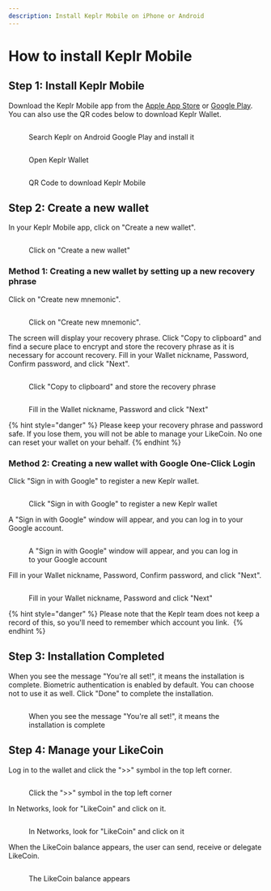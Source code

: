 ```yaml
---
description: Install Keplr Mobile on iPhone or Android
---
```


# How to install Keplr Mobile

## Step 1: Install Keplr Mobile

Download the Keplr Mobile app from the [Apple App Store](https://apps.apple.com/us/app/keplr-wallet/id1567851089) or [Google Play](https://play.google.com/store/apps/details?id=com.chainapsis.keplr\&hl=en\_US). You can also use the QR codes below to download Keplr Wallet.

<div>

<figure><img src="../../../.gitbook/assets/Keplr mobile install 1.png" alt=""><figcaption><p>Search Keplr on Android Google Play and install it</p></figcaption></figure>

 

<figure><img src="../../../.gitbook/assets/Keplr mobile install 2.png" alt=""><figcaption><p>Open Keplr Wallet</p></figcaption></figure>

</div>

<figure><img src="../../../.gitbook/assets/Keplr Mobile QR Code.png" alt=""><figcaption><p>QR Code to download Keplr Mobile</p></figcaption></figure>

## Step 2: Create a new wallet

In your Keplr Mobile app, click on "Create a new wallet".

<figure><img src="../../../.gitbook/assets/Keplr mobile install 3.png" alt=""><figcaption><p>Click on "Create a new wallet"</p></figcaption></figure>

### Method 1: Creating a new wallet by setting up a new recovery phrase

Click on "Create new mnemonic".

<figure><img src="../../../.gitbook/assets/Keplr mobile install 4.png" alt=""><figcaption><p>Click on "Create new mnemonic".</p></figcaption></figure>

The screen will display your recovery phrase. Click "Copy to clipboard" and find a secure place to encrypt and store the recovery phrase as it is necessary for account recovery. Fill in your Wallet nickname, Password, Confirm password, and click "Next".

<div>

<figure><img src="../../../.gitbook/assets/Keplr mobile install 5.png" alt=""><figcaption><p>Click "Copy to clipboard" and store the recovery phrase</p></figcaption></figure>

 

<figure><img src="../../../.gitbook/assets/Keplr mobile install 6.png" alt=""><figcaption><p>Fill in the Wallet nickname, Password and click "Next"</p></figcaption></figure>

</div>

{% hint style="danger" %}
Please keep your recovery phrase and password safe. If you lose them, you will not be able to manage your LikeCoin. No one can reset your wallet on your behalf.
{% endhint %}

### Method 2: Creating a new wallet with Google One-Click Login

Click "Sign in with Google" to register a new Keplr wallet.

<figure><img src="../../../.gitbook/assets/Keplr mobile install 7.png" alt=""><figcaption><p>Click "Sign in with Google" to register a new Keplr wallet</p></figcaption></figure>

A "Sign in with Google" window will appear, and you can log in to your Google account.

<figure><img src="../../../.gitbook/assets/Keplr mobile install 8.png" alt=""><figcaption><p>A "Sign in with Google" window will appear, and you can log in to your Google account</p></figcaption></figure>

Fill in your Wallet nickname, Password, Confirm password, and click "Next".

<figure><img src="../../../.gitbook/assets/Keplr mobile install 9.png" alt=""><figcaption><p>Fill in your Wallet nickname, Password and click "Next"</p></figcaption></figure>

{% hint style="danger" %}
Please note that the Keplr team does not keep a record of this, so you'll need to remember which account you link. ‍
{% endhint %}

## Step 3: Installation Completed

When you see the message "You're all set!", it means the installation is complete. Biometric authentication is enabled by default. You can choose not to use it as well. Click "Done" to complete the installation.

<figure><img src="../../../.gitbook/assets/Keplr mobile install 10.png" alt=""><figcaption><p>When you see the message "You're all set!", it means the installation is complete</p></figcaption></figure>

## Step 4: Manage your LikeCoin

Log in to the wallet and click the ">>" symbol in the top left corner.

<figure><img src="../../../.gitbook/assets/Keplr mobile LikeCoin chain 1.png" alt=""><figcaption><p>Click the ">>" symbol in the top left corner</p></figcaption></figure>

In Networks, look for "LikeCoin" and click on it.

<figure><img src="../../../.gitbook/assets/Keplr mobile LikeCoin chain 2.png" alt=""><figcaption><p>In Networks, look for "LikeCoin" and click on it</p></figcaption></figure>

When the LikeCoin balance appears, the user can send, receive or delegate LikeCoin.

<figure><img src="../../../.gitbook/assets/Keplr mobile LikeCoin chain 3.png" alt=""><figcaption><p>The LikeCoin balance appears</p></figcaption></figure>
